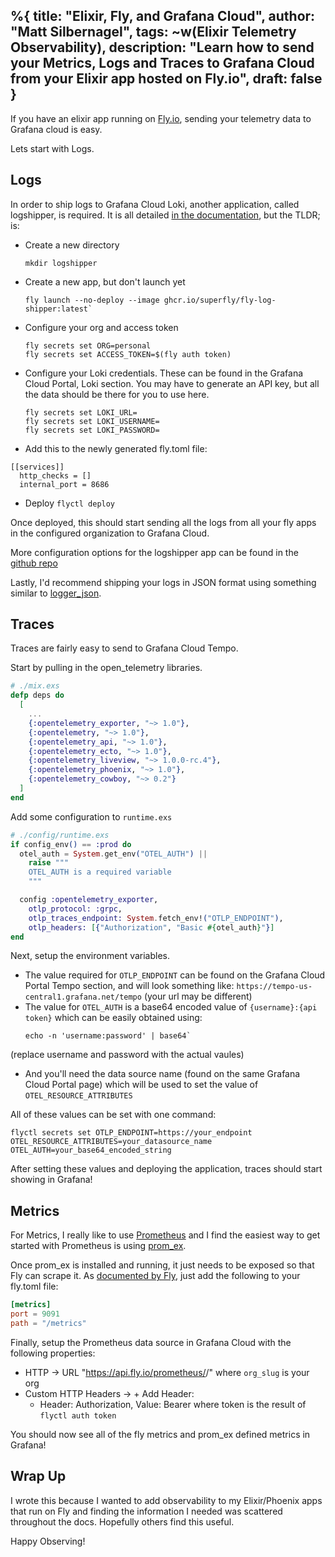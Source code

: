 %{
  title: "Elixir, Fly, and Grafana Cloud",
  author: "Matt Silbernagel",
  tags: ~w(Elixir Telemetry Observability),
  description: "Learn how to send your Metrics, Logs and Traces to Grafana Cloud from your Elixir app hosted on Fly.io",
  draft: false
}
---

If you have an elixir app running on [Fly.io](https://fly.io/docs/elixir/getting-started/), sending your telemetry data to Grafana cloud is easy.

Lets start with Logs.

## Logs
In order to ship logs to Grafana Cloud Loki, another application, called logshipper, is required. It is all detailed [in the documentation](https://fly.io/docs/going-to-production/monitoring/exporting-logs/), but the TLDR; is:
* Create a new directory 
  ```
  mkdir logshipper
  ```
* Create a new app, but don't launch yet
  ```
  fly launch --no-deploy --image ghcr.io/superfly/fly-log-shipper:latest`
  ```
* Configure your org and access token
  ```
  fly secrets set ORG=personal
  fly secrets set ACCESS_TOKEN=$(fly auth token)
  ```
* Configure your Loki credentials. These can be found in the Grafana Cloud Portal, Loki section. You may have to generate an API key, but all the data should be there for you to use here.
  ```
  fly secrets set LOKI_URL=
  fly secrets set LOKI_USERNAME=
  fly secrets set LOKI_PASSWORD=
  ```
* Add this to the newly generated fly.toml file:
```
[[services]]
  http_checks = []
  internal_port = 8686
```
* Deploy `flyctl deploy`

Once deployed, this should start sending all the logs from all your fly apps in the configured organization to Grafana Cloud.

More configuration options for the logshipper app can be found in the [github repo](https://github.com/superfly/fly-log-shipper#provider-configuration)

Lastly, I'd recommend shipping your logs in JSON format using something similar to [logger_json](https://hex.pm/packages/logger_json). 

## Traces
Traces are fairly easy to send to Grafana Cloud Tempo.

Start by pulling in the open_telemetry libraries.
```elixir
# ./mix.exs
defp deps do
  [
    ...
    {:opentelemetry_exporter, "~> 1.0"},
    {:opentelemetry, "~> 1.0"},
    {:opentelemetry_api, "~> 1.0"},
    {:opentelemetry_ecto, "~> 1.0"},
    {:opentelemetry_liveview, "~> 1.0.0-rc.4"},
    {:opentelemetry_phoenix, "~> 1.0"},
    {:opentelemetry_cowboy, "~> 0.2"}
  ]
end
```

Add some configuration to `runtime.exs`
```elixir
# ./config/runtime.exs
if config_env() == :prod do
  otel_auth = System.get_env("OTEL_AUTH") ||
    raise """
    OTEL_AUTH is a required variable
    """

  config :opentelemetry_exporter,
    otlp_protocol: :grpc,
    otlp_traces_endpoint: System.fetch_env!("OTLP_ENDPOINT"),
    otlp_headers: [{"Authorization", "Basic #{otel_auth}"}]
end
```

Next, setup the environment variables.

* The value required for `OTLP_ENDPOINT` can be found on the Grafana Cloud Portal Tempo section, and will look something like: `https://tempo-us-central1.grafana.net/tempo` (your url may be different)
* The value for `OTEL_AUTH` is a base64 encoded value of `{username}:{api token}` which can be easily obtained using:
  ```
  echo -n 'username:password' | base64`
  ```
 (replace username and password with the actual vaules)
* And you'll need the data source name (found on the same Grafana Cloud Portal page) which will be used to set the value of `OTEL_RESOURCE_ATTRIBUTES`

All of these values can be set with one command:
```
flyctl secrets set OTLP_ENDPOINT=https://your_endpoint OTEL_RESOURCE_ATTRIBUTES=your_datasource_name OTEL_AUTH=your_base64_encoded_string
```

After setting these values and deploying the application, traces should start showing in Grafana!

## Metrics

For Metrics, I really like to use [Prometheus](https://prometheus.io/docs/introduction/overview/) and I find the easiest way to get started with Prometheus is using [prom_ex](https://hexdocs.pm/prom_ex/readme.html).

Once prom_ex is installed and running, it just needs to be exposed so that Fly can scrape it. As [documented by Fly](https://fly.io/docs/reference/metrics/#configuration), just add the following to your fly.toml file:

```toml
[metrics]
port = 9091
path = "/metrics"
```

Finally, setup the Prometheus data source in Grafana Cloud with the following properties:
* HTTP -> URL "https://api.fly.io/prometheus/<org-slug>/" where `org_slug` is your org
* Custom HTTP Headers -> + Add Header:
  * Header: Authorization, Value: Bearer <token> where token is the result of `flyctl auth token`

You should now see all of the fly metrics and prom_ex defined metrics in Grafana!

## Wrap Up
I wrote this because I wanted to add observability to my Elixir/Phoenix apps that run on Fly and finding the information I needed was scattered throughout the docs. Hopefully others find this useful.

Happy Observing!

[](https://fed.brid.gy/)
